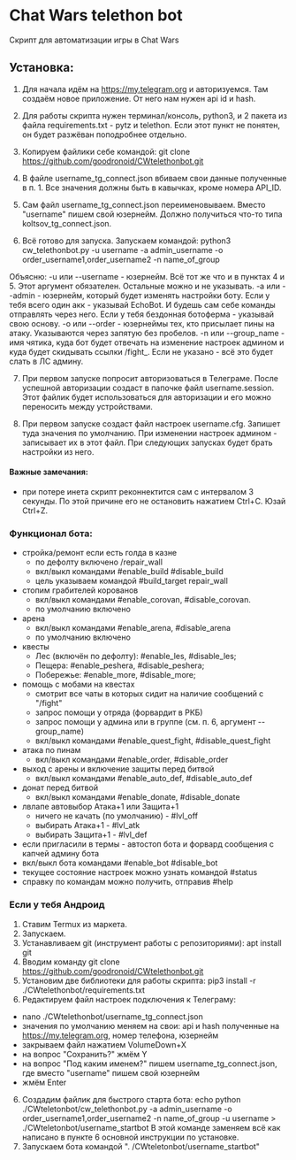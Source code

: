 # Chat Wars telethon bot 
Скрипт для автоматизации игры в Chat Wars 

## Установка:
1. Для начала идём на https://my.telegram.org и авторизуемся. Там создаём новое приложение. От него нам нужен api id  и hash.

2. Для работы скрипта нужен терминал/консоль, python3, и 2 пакета из файла requirements.txt - pytz и telethon. 
Если этот пункт не понятен, он будет разжёван поподробнее отдельно.

3. Копируем файлики себе командой: git clone https://github.com/goodronoid/CWtelethonbot.git

4. В файле username_tg_connect.json вбиваем свои данные полученные в п. 1.
Все значения должны быть в кавычках, кроме номера API_ID.

5. Сам файл username_tg_connect.json переименовываем. Вместо "username" пишем свой юзернейм. Должно получиться что-то типа koltsov_tg_connect.json.

6. Всё готово для запуска. Запускаем командой: 
python3 cw_telethonbot.py -u username -a admin_username -o order_username1,order_username2 -n name_of_group

Объясню:
-u или --username - юзернейм. Всё тот же что и в пунктах 4 и 5.
Этот аргумент обязателен. Остальные можно и не указывать.
-a или --admin - юзернейм, который будет изменять настройки боту. Если у тебя всего один акк - указывай EchoBot. И будешь сам себе команды отправлять через него. Если у тебя бездонная ботоферма - указывай свою основу.
-o или --order - юзернеймы тех, кто присылает пины на атаку. Указываются через запятую без пробелов.
-n или --group_name - имя чятика, куда бот будет отвечать на изменение настроек админом и куда будет скидывать ссылки /fight_. Если не указано - всё это будет слать в ЛС админу.

7. При первом запуске попросит авторизоваться в Телеграме. После успешной авторизации создаст в папочке файл username.session. Этот файлик будет использоваться для авторизации и его можно переносить между устройствами.

8. При первом запуске создаст файл настроек username.cfg. Запишет туда значения по умолчанию. При изменении настроек админом - записывает их в этот файл. При следующих запусках будет брать настройки из него.

#### Важные замечания:
- при потере инета скрипт реконнектится сам с интервалом 3 секунды. По этой причине его не остановить нажатием Ctrl+C. Юзай Ctrl+Z.

### Функционал бота:
- стройка/ремонт если есть голда в казне 
    - по дефолту включено /repair_wall
    - вкл/выкл командами #enable_build #disable_build
    - цель указываем командой #build_target repair_wall
- стопим грабителей корованов 
    - вкл/выкл командами #enable_corovan, #disable_corovan. 
    - по умолчанию включено
- арена 
    - вкл/выкл командами #enable_arena, #disable_arena
    - по умолчанию включено
- квесты 
    - Лес (включён по дефолту): #enable_les, #disable_les; 
    - Пещера: #enable_peshera, #disable_peshera; 
    - Побережье: #enable_more, #disable_more; 
- помощь с мобами на квестах 
    - смотрит все чаты в которых сидит на наличие сообщений с "/fight"
    - запрос помощи у отряда (форвардит в РКБ)
    - запрос помощи у админа или в группе (см. п. 6, аргумент --group_name)
    - вкл/выкл командами #enable_quest_fight, #disable_quest_fight
- атака по пинам
    - вкл/выкл командами #enable_order, #disable_order
- выход с арены и включение защиты перед битвой
    - вкл/выкл командами #enable_auto_def, #disable_auto_def
- донат перед битвой
    - вкл/выкл командами #enable_donate, #disable_donate
- лвлапе автовыбор Атака+1 или Защита+1
    - ничего не качать (по умолчанию) - #lvl_off
    - выбирать Атака+1 - #lvl_atk
    - выбирать Защита+1 - #lvl_def
- если пригласили в термы - автостоп бота и форвард сообщения с капчей админу бота
- вкл/выкл бота командами #enable_bot #disable_bot
- текущее состояние настроек можно узнать командой #status
- справку по командам можно получить, отправив #help

### Если у тебя Андроид

1. Ставим Termux из маркета.
2. Запускаем.
3. Устанавливаем git (инструмент работы с репозиториями): apt install git
4. Вводим команду git clone https://github.com/goodronoid/CWtelethonbot.git
5. Установим две библиотеки для работы скрипта: pip3 install -r ./CWtelethonbot/requirements.txt
6. Редактируем файл настроек подключения к Телеграму:
- nano ./CWtelethonbot/username_tg_connect.json
- значения по умолчанию меняем на свои: api и hash полученные на https://my.telegram.org, номер телефона, юзернейм
- закрываем файл нажатием VolumeDown+X
- на вопрос "Сохранить?" жмём Y
- на вопрос "Под каким именем?" пишем username_tg_connect.json, где вместо "username" пишем свой юзернейм
- жмём Enter
6. Создадим файлик для быстрого старта бота: echo python ./CWteletonbot/cw_telethonbot.py -a admin_username -o order_username1,order_username2 -n name_of_group -u username > ./CWteletonbot/username_startbot
В этой команде заменяем всё как написано в пункте 6 основной инструкции по установке.
7. Запускаем бота командой ". /CWteletonbot/username_startbot"